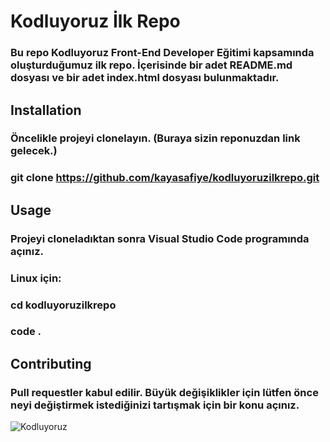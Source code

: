 # Kodluyoruz İlk Repo

### Bu repo Kodluyoruz Front-End Developer Eğitimi kapsamında oluşturduğumuz ilk repo. İçerisinde bir adet README.md dosyası ve bir adet index.html dosyası bulunmaktadır.

## Installation
### Öncelikle projeyi clonelayın. (Buraya sizin reponuzdan link gelecek.)
### git clone https://github.com/kayasafiye/kodluyoruzilkrepo.git

## Usage
### Projeyi cloneladıktan sonra Visual Studio Code programında açınız.

### Linux için:
### cd kodluyoruzilkrepo
### code .

## Contributing
### Pull requestler kabul edilir. Büyük değişiklikler için lütfen önce neyi değiştirmek istediğinizi tartışmak için bir konu açınız.

![Kodluyoruz](https://miro.medium.com/max/3150/2*TZeK0kyHTRHVv3gUi8BtQg.png)

